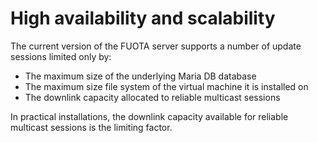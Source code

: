 # High availability and scalability

The current version of the FUOTA server supports a number of update
sessions limited only by:

-  The maximum size of the underlying Maria DB database
-  The maximum size file system of the virtual machine it is installed on
-  The downlink capacity allocated to reliable multicast sessions

In practical installations, the downlink capacity available for reliable
multicast sessions is the limiting factor.